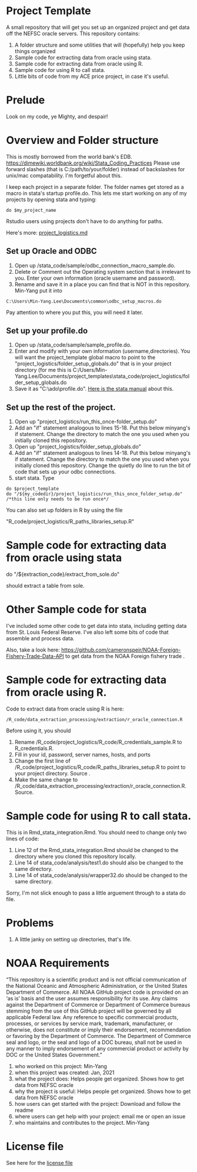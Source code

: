 # Project Template

A small repository that will get you set up an organized project and get data off the NEFSC oracle servers.  This repository contains:

1. A folder structure and some utilities that will (hopefully) help you keep things organized
1. Sample code for extracting data from oracle using stata.
1. Sample code for extracting data from oracle using R.
1. Sample code for using R to call stata.
1. Little bits of code from my ACE price project, in case it's useful.

# Prelude
Look on my code, ye Mighty, and despair!

# Overview and Folder structure

This is mostly borrowed from the world bank's EDB. https://dimewiki.worldbank.org/wiki/Stata_Coding_Practices
Please use forward slashes (that is C:/path/to/your/folder) instead of backslashes for unix/mac compatability. I'm forgetful about this. 

I keep each project in a separate folder.  The folder names get stored as a macro in stata's startup profile.do.  This lets me start working on any of my projects by opening stata and typing: 
```
do $my_project_name
```
Rstudio users using projects don't have to do anything for paths.


Here's more: [project_logistics.md](https://github.com/minyanglee/READ-SSB-Lee-project-templates/blob/main/documentation/project_logistics.md) 

## Set up Oracle and ODBC
1.  Open up /stata_code/sample/odbc_connection_macro_sample.do. 
1.  Delete or Comment out the Operating system section that is irrelevant to you.  Enter your own information (oracle username and password).  
1.  Rename and save it in a place you can find that is NOT in this repository. Min-Yang put it into 
```
C:\Users\Min-Yang.Lee\Documents\common\odbc_setup_macros.do
```

Pay attention to where you put this, you will need it later.


## Set up your profile.do

1. Open up /stata_code/sample/sample_profile.do.
1. Enter and modify with your own information (username,directories).  You will want the project_template global macro to point to the "project_logistics/folder_setup_globals.do" that is in your project directory (for me this is C:/Users/Min-Yang.Lee/Documents/project_templates\stata_code/project_logistics/folder_setup_globals.do
1. Save it as "C:\ado\profile.do".  [Here is the stata manual](https://www.stata.com/manuals15/gsub.pdf) about this.


## Set up the rest of the project. 
1. Open up "project_logistics/run_this_once-folder_setup.do"
1.  Add an "if" statement analogous to lines 15-18.  Put this below minyang's if statement.  Change the directory to match the one you used when you initially cloned this repository.
1. Open up "project_logistics/folder_setup_globals.do"
1.  Add an "if" statement analogous to lines 14-18. Put this below minyang's if statement.  Change the directory to match the one you used when you initially cloned this repository.  Change the quietly do line to run the bit of code that sets up your odbc connections.
1. start stata. Type
```
do $project_template 
do "/${my_codedir}/project_logistics/run_this_once_folder_setup.do" /*this line only needs to be run once*/
```


You can also set up folders in R by using the file 

"R_code/project_logistics/R_paths_libraries_setup.R"



# Sample code for extracting data from oracle using stata

do "/${extraction_code}/extract_from_sole.do"

should extract a table from sole. 


# Other Sample code for  stata
I've included some other code to get data into stata, including getting data from St. Louis Federal Reserve.  I've also left some bits of code that assemble and process data.

Also, take a look here: https://github.com/cameronspeir/NOAA-Foreign-Fishery-Trade-Data-API to get data from the NOAA Foreign fishery trade .


# Sample code for extracting data from oracle using R.
Code to extract data from oracle using R is here:

```
/R_code/data_extraction_processing/extraction/r_oracle_connection.R
```
Before using it, you should

1. Rename /R_code/project_logistics/R_code/R_credentials_sample.R to R_credentials.R.
1. Fill in your id, password, server names, hosts, and ports
1. Change the first line of  /R_code/project_logistics/R_code/R_paths_libraries_setup.R to point to your project directory. Source .
1. Make the same change to /R_code/data_extraction_processing/extraction/r_oracle_connection.R. Source.



# Sample code for using R to call stata.

This is in Rmd_stata_integration.Rmd. You should need to change only two lines of code:

1.  Line 12 of the Rmd_stata_integration.Rmd should be changed to the directory where you cloned this repository locally.
1.  Line 14 of stata_code/analysis/test1.do should also be changed to the same directory.
1.  Line 14 of stata_code/analysis/wrapper32.do should be changed to the same directory.

Sorry, I'm not slick enough to pass a little arguement through to a stata do file.


# Problems  

1. A little janky on setting up directories, that's life.


# NOAA Requirements
“This repository is a scientific product and is not official communication of the National Oceanic and Atmospheric Administration, or the United States Department of Commerce. All NOAA GitHub project code is provided on an ‘as is’ basis and the user assumes responsibility for its use. Any claims against the Department of Commerce or Department of Commerce bureaus stemming from the use of this GitHub project will be governed by all applicable Federal law. Any reference to specific commercial products, processes, or services by service mark, trademark, manufacturer, or otherwise, does not constitute or imply their endorsement, recommendation or favoring by the Department of Commerce. The Department of Commerce seal and logo, or the seal and logo of a DOC bureau, shall not be used in any manner to imply endorsement of any commercial product or activity by DOC or the United States Government.”


1. who worked on this project:  Min-Yang
1. when this project was created: Jan, 2021 
1. what the project does: Helps people get organized.  Shows how to get data from NEFSC oracle 
1. why the project is useful:  Helps people get organized.  Shows how to get data from NEFSC oracle 
1. how users can get started with the project: Download and follow the readme
1. where users can get help with your project:  email me or open an issue
1. who maintains and contributes to the project. Min-Yang

# License file
See here for the [license file](https://github.com/minyanglee/READ-SSB-Lee-project-templates/blob/main/license.md)
